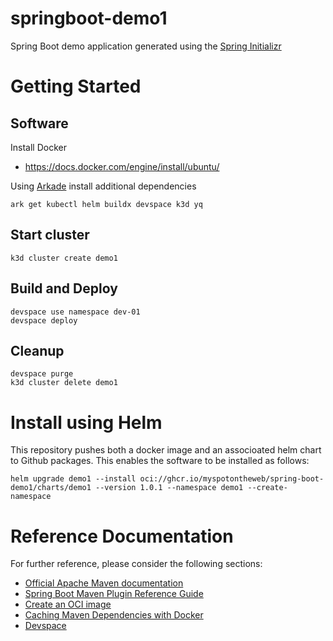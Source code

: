 # springboot-demo1

Spring Boot demo application generated using the [Spring Initializr](https://start.spring.io/)

# Getting Started

## Software

Install Docker

* https://docs.docker.com/engine/install/ubuntu/

Using [Arkade](https://arkade.dev/) install additional dependencies

```
ark get kubectl helm buildx devspace k3d yq 
```

## Start cluster

```
k3d cluster create demo1
```

## Build and Deploy

```
devspace use namespace dev-01
devspace deploy
```

## Cleanup

```
devspace purge
k3d cluster delete demo1
```

# Install using Helm

This repository pushes both a docker image and an associoated helm chart to Github packages. This enables the software to be installed as follows:

```
helm upgrade demo1 --install oci://ghcr.io/myspotontheweb/spring-boot-demo1/charts/demo1 --version 1.0.1 --namespace demo1 --create-namespace
```

# Reference Documentation
For further reference, please consider the following sections:

* [Official Apache Maven documentation](https://maven.apache.org/guides/index.html)
* [Spring Boot Maven Plugin Reference Guide](https://docs.spring.io/spring-boot/docs/3.0.6/maven-plugin/reference/html/)
* [Create an OCI image](https://docs.spring.io/spring-boot/docs/3.0.6/maven-plugin/reference/html/#build-image)
* [Caching Maven Dependencies with Docker](https://www.baeldung.com/ops/docker-cache-maven-dependencies)
* [Devspace](https://www.devspace.sh/)
